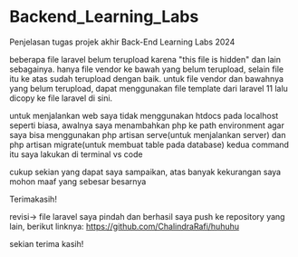 # Backend_Learning_Labs
Penjelasan tugas projek akhir
Back-End Learning Labs 2024

beberapa file laravel belum terupload karena "this file is hidden" dan lain sebagainya.
hanya file vendor ke bawah yang belum terupload, selain file itu ke atas sudah terupload dengan baik.
untuk file vendor dan bawahnya yang belum terupload, dapat menggunakan file template dari laravel 11 lalu dicopy ke file laravel di sini.

untuk menjalankan web saya tidak menggunakan htdocs pada localhost seperti biasa, awalnya saya menambahkan php ke path environment agar saya bisa menggunakan
php artisan serve(untuk menjalankan server) dan php artisan migrate(untuk membuat table pada database) kedua command itu saya lakukan di terminal vs code

cukup sekian yang dapat saya sampaikan, atas banyak kekurangan saya mohon maaf yang sebesar besarnya

Terimakasih!

revisi-> file laravel saya pindah dan berhasil saya push ke repository yang lain, berikut linknya:
https://github.com/ChalindraRafi/huhuhu

sekian terima kasih!




